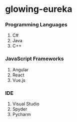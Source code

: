 # glowing-eureka

### Programming Languages
1. C#
2. Java
3. C++

### JavaScript Frameworks
1. Angular
2. React
3. Vue.js

### IDE
1. Visual Studio
2. Spyder
3. Pycharm
